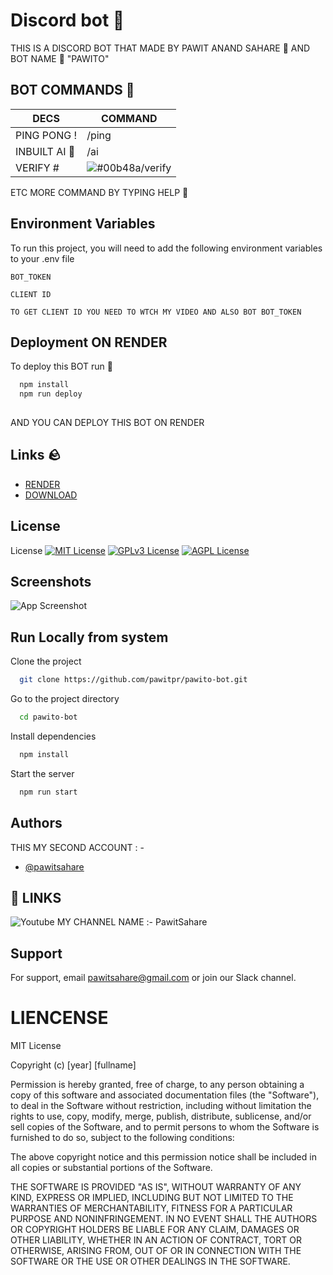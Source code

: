 
# Discord bot 🚀

THIS IS A DISCORD BOT THAT MADE BY PAWIT ANAND SAHARE 💜 AND BOT NAME 🏴 "PAWITO"

## BOT COMMANDS 💨
| DECS             | COMMAND                                                                |
| ----------------- | ------------------------------------------------------------------ |
| PING PONG ! | /ping |
| INBUILT AI  🤖| /ai <Your question> |
| VERIFY # | ![#00b48a](https://via.placeholder.com/10/00b48a?text=+)/verify |

ETC MORE COMMAND BY TYPING HELP  🎱
## Environment Variables

To run this project, you will need to add the following environment variables to your .env file

`BOT_TOKEN`

`CLIENT ID`

```TO GET CLIENT ID YOU NEED TO WTCH MY VIDEO AND ALSO BOT BOT_TOKEN```


## Deployment ON RENDER 

To deploy this BOT run 🏓

```bash
  npm install
  npm run deploy
  
```
   
  AND YOU CAN DEPLOY THIS BOT ON RENDER
   
   
## Links 🪨

 - [RENDER](https://render.com)
 - [DOWNLOAD](https://github.com/pawitpr/pawito-bot/pawito-bot/releases)
 

## License

License 
[![MIT License](https://img.shields.io/badge/License-MIT-green.svg)](https://choosealicense.com/licenses/mit/)
[![GPLv3 License](https://img.shields.io/badge/License-GPL%20v3-yellow.svg)](https://opensource.org/licenses/)
[![AGPL License](https://img.shields.io/badge/license-AGPL-blue.svg)](http://www.gnu.org/licenses/agpl-3.0)


## Screenshots

![App Screenshot](https://i.imgur.com/yRpUTwk.png)


## Run Locally from system

Clone the project

```bash
  git clone https://github.com/pawitpr/pawito-bot.git
```

Go to the project directory

```bash
  cd pawito-bot
```

Install dependencies

```bash
  npm install
```

Start the server

```bash
  npm run start
```


## Authors
   THIS MY SECOND ACCOUNT : -

- [@pawitsahare](https://www.github.com/pawitsahare0)



## 🔗 LINKS 
![Youtube](https://avatars.githubusercontent.com/u/4052902?s=200&v=4)
  MY CHANNEL NAME :- PawitSahare


## Support

For support, email pawitsahare@gmail.com or join our Slack channel.
 # LIENCENSE
  MIT License

Copyright (c) [year] [fullname]

Permission is hereby granted, free of charge, to any person obtaining a copy
of this software and associated documentation files (the "Software"), to deal
in the Software without restriction, including without limitation the rights
to use, copy, modify, merge, publish, distribute, sublicense, and/or sell
copies of the Software, and to permit persons to whom the Software is
furnished to do so, subject to the following conditions:

The above copyright notice and this permission notice shall be included in all
copies or substantial portions of the Software.

THE SOFTWARE IS PROVIDED "AS IS", WITHOUT WARRANTY OF ANY KIND, EXPRESS OR
IMPLIED, INCLUDING BUT NOT LIMITED TO THE WARRANTIES OF MERCHANTABILITY,
FITNESS FOR A PARTICULAR PURPOSE AND NONINFRINGEMENT. IN NO EVENT SHALL THE
AUTHORS OR COPYRIGHT HOLDERS BE LIABLE FOR ANY CLAIM, DAMAGES OR OTHER
LIABILITY, WHETHER IN AN ACTION OF CONTRACT, TORT OR OTHERWISE, ARISING FROM,
OUT OF OR IN CONNECTION WITH THE SOFTWARE OR THE USE OR OTHER DEALINGS IN THE
SOFTWARE.

